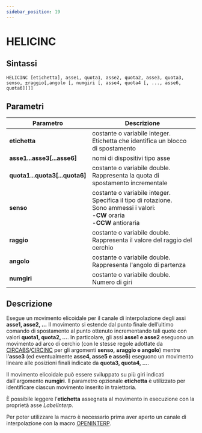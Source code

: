 ```yaml
---
sidebar_position: 19
---
```


# HELICINC

## Sintassi

  ```
HELICINC [etichetta], asse1, quota1, asse2, quota2, asse3, quota3, senso, ±raggio[,angolo [, numgiri [, asse4, quota4 [, ..., asse6, quota6]]]] 
  ```

## Parametri
|Parametro                        | Descrizione                                                                                                                                      |                
|---------------------------------|--------------------------------------------------------------------------------------------------------------------------------------------------|
| **etichetta**                   | costante o variabile integer. Etichetta che identifica un blocco di spostamento                                                                  |
| **asse1...asse3[...asse6]**     | nomi di dispositivi tipo asse                                                                                                                    |
| **quota1...quota3[...quota6]**  | costante o variabile double. Rappresenta la quota di spostamento incrementale                                                                    |     
| **senso**                       | costante o variabile integer. Specifica il tipo di rotazione. <br/> Sono ammessi i valori:  <br/> -**CW** oraria  <br/> -**CCW** antioraria      | 
| **raggio**                 	    | costante o variabile double. Rappresenta il valore del raggio del cerchio                                                                        |     
| **angolo**                 	    | costante o variabile double. Rappresenta l'angolo di partenza                                                                                    |      
| **numgiri**                     | costante o variabile double. Numero di giri   


## Descrizione
Esegue un movimento elicoidale per il canale di interpolazione degli assi **asse1, asse2, …** Il movimento si estende dal punto finale dell’ultimo comando di spostamento al punto ottenuto incrementando tali quote con valori **quota1, quota2, …**. In particolare, gli assi **asse1 e asse2** eseguono un movimento ad arco di cerchio (con le stesse regole adottate da [CIRCABS](CIRCABS.md)/[CIRCINC](CIRCINC.md) per gli argomenti **senso, ±raggio e angolo**) mentre l'**asse3** (ed eventualmente **asse4, asse5 e asse6**) eseguono un movimento lineare alle posizioni finali indicate da **quota3, quota4, …**.

Il movimento elicoidale può essere sviluppato su più giri indicati dall'argomento **numgiri**. Il parametro opzionale **etichetta** è utilizzato per identificare ciascun movimento inserito in traiettoria.

È possibile leggere l’**etichetta** assegnata al movimento in esecuzione con la proprietà asse _LabelInterp_.

Per poter utilizzare la macro è necessario prima aver aperto un canale di interpolazione con la macro [OPENINTERP](OPENINTERP.md).  